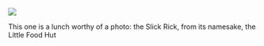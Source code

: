 <!-- published: 2019-01-17T13:00:00Z -->
<!-- slug: photos/df5705fe-6127-466d-8c61-18daa235bc85/ -->

![](https://brntn-photos.s3-ap-southeast-2.amazonaws.com/uploaded/A6AC0F19-E4EA-490A-AAF3-EB3790AC5C6D.jpeg)

This one is a lunch worthy of a photo: the Slick Rick, from its namesake, the Little Food Hut